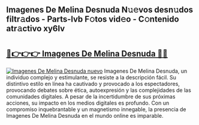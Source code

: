 ## Imagenes De Melina Desnuda N𝚞𝚎vos desn𝚞dos filtr𝚊dos - Parts-lvb F𝚘tos vid𝚎o - C𝚘ntenido atr𝚊ctivo xy6Iv

# <h2><a href="http://mb0o1sp.tromn.icu/?c=Imagenes+De+Melina+Desnuda">🔗👉👉👉 Imagenes De Melina Desnuda 🔗🔗</a></h2>

[![Imagenes De Melina Desnuda nuevo](https://i.imgur.com/pEAQMta.gif)](http://mb0o1sp.tromn.icu/?c=Imagenes+De+Melina+Desnuda)
Imagenes De Melina Desnuda, un individuo complejo y estimulante, se resiste a la descripción fácil. Su distintivo estilo en línea ha cautivado y provocado a los espectadores, provocando debates sobre ética, autoexpresión y las complejidades de las comunidades digitales. A pesar de la incertidumbre de sus próximas acciones, su impacto en los medios digitales es profundo. Con un compromiso inquebrantable y un magnetismo innegable, la presencia de Imagenes De Melina Desnuda en el mundo online es imparable.
